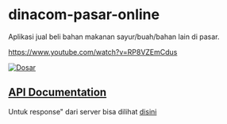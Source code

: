 # dinacom-pasar-online
Aplikasi jual beli bahan makanan sayur/buah/bahan lain di pasar.

https://www.youtube.com/watch?v=RP8VZEmCdus

[![Dosar](https://img.youtube.com/vi/RP8VZEmCdus/0.jpg)](https://www.youtube.com/watch?v=RP8VZEmCdus)

## [API Documentation](./API_DOC.md)
Untuk response" dari server bisa dilihat [disini](./API_DOC.md)


